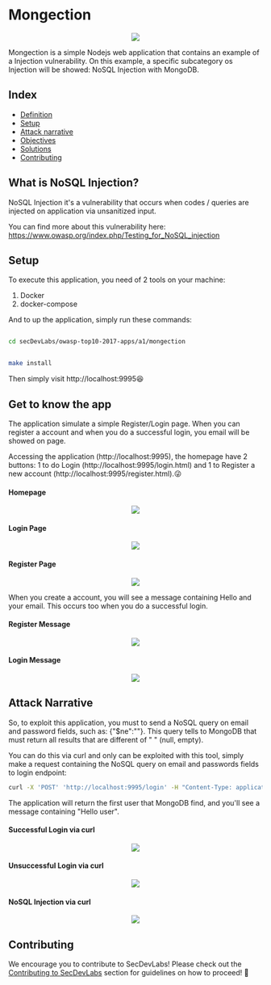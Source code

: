 
# Mongection

<p align="center"><img  src="images/a1-banner.png"/></p>

Mongection is a simple Nodejs web application that contains an example of a Injection vulnerability. On this example, a specific subcategory os Injection will be showed: NoSQL Injection with MongoDB.

## Index

- [Definition](#what-is-broken-authentication?)
- [Setup](#setup)
- [Attack narrative](#attack-narrative)
- [Objectives](#secure-this-app)
- [Solutions](#pr-solutions)
- [Contributing](#contributing)

## What is NoSQL Injection?

NoSQL Injection it's a vulnerability that occurs when codes / queries are injected on application via unsanitized input.

You can find more about this vulnerability here: https://www.owasp.org/index.php/Testing_for_NoSQL_injection

## Setup

To execute this application, you need of 2 tools on your machine:
1. Docker
2. docker-compose

And to up the application, simply run these commands:

```sh

cd secDevLabs/owasp-top10-2017-apps/a1/mongection

```

```sh

make install

```

Then simply visit http://localhost:9995😆

## Get to know the app

The application simulate a simple Register/Login page. When you can register a account and when you do a successful login, you email will be showed on page.

Accessing the application (http://localhost:9995), the homepage have 2 buttons: 1 to do Login (http://localhost:9995/login.html) and 1 to Register a new account (http://localhost:9995/register.html).😜

#### Homepage
<p  align="center"><img  src="images/attack0.png"/></p>

#### Login Page
<p  align="center"><img  src="images/attack1.png"/></p>

#### Register Page
<p  align="center"><img  src="images/attack2.png"/></p>


When you create a account, you will see a message containing Hello and your email. This occurs too when you do a successful login.

#### Register Message
<p  align="center"><img  src="images/attack3.png"/></p>

#### Login Message
<p  align="center"><img  src="images/attack4.png"/></p>

## Attack Narrative

So, to exploit this application, you must to send a NoSQL query on email and password fields, such as: {"$ne":""}. This query tells to MongoDB that must return all results that are different of " " (null, empty).

You can do this via curl and only can be exploited with this tool, simply make a request containing the NoSQL query on email and passwords fields to login endpoint:

```sh
curl -X 'POST' 'http://localhost:9995/login' -H "Content-Type: application/json" --data '{"email": {"$ne":""}, "password": {"$ne":""}}'
```

The application will return the first user that MongoDB find, and you'll see a message containing "Hello user".

#### Successful Login via curl
<p  align="center"><img  src="images/attack5.png"/></p>

#### Unsuccessful Login via curl
<p  align="center"><img  src="images/attack6.png"/></p>

#### NoSQL Injection via curl
<p  align="center"><img  src="images/attack7.png"/></p>

## Contributing

We encourage you to contribute to SecDevLabs! Please check out the [Contributing to SecDevLabs](../../../docs/CONTRIBUTING.md) section for guidelines on how to proceed! 🎉

[Docker Install]:  https://docs.docker.com/install/
[Docker Compose Install]: https://docs.docker.com/compose/install/
[App]: http://localhost:10082
[Dirb]: https://tools.kali.org/web-applications/dirb
